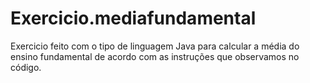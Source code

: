 # Exercicio.mediafundamental
Exercicio feito com o tipo de linguagem Java para calcular a média do ensino fundamental de acordo com as instruções que observamos no código.
